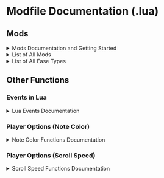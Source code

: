 # Modfile Documentation (.lua)

## Mods
<details>
<summary>Mods Documentation and Getting Started</summary>

Mods for a chart are stored in a .lua file! This file is executed at gameplay.
There are two kinds of mod initialization calls, "Mod" and "Ease".

For basic mods, first we need to call the container object which stores all of our chart mods.
To call this object's method, we use `xdrv.Mod` or `xdrv.Set`.
The arguments it takes are:
- The mod name
- The value to set the mod to
- Whether to set the mod at a specific beat or time in seconds ('beat' or 'time')
- The beat or time in seconds

Putting this together, we get:
<br>
`xdrv.Mod("speed", 1, "time", 8);`
<br>
OR
<br>
`xdrv.Set("speed", 1, "time", 8);`
<br>
Which sets the mod "speed", to a value of 1, at exactly 8 seconds into the chart.

For eased mods, we need to call `xdrv.Ease`.
The arguments it takes are:
- The mod name
- The starting value
- The ending value
- Whether to set the mod at a specific beat or time in seconds (`'beat'` or `'time'`)
- The beat or time in seconds to start easing our mod
- Whether to set the duration as length or as its ending point, in beat or time in seconds as determined by the fourth parameter (`'end'` or `'len'`)
- The end point of our ease as a beat or time in seconds, or length in beats or time in seconds
- The type of ease to use

The final method call will look like this:
<br>
`xdrv.Ease("speed", 0, 1, "beat", 4, "len", 8, "linear");`
<br>

Which means to ease the "speed" modifier value from 0 to 1, starting at beat 4, for a length of 8 beats with the linear ease type.
</details>

<details>
<summary>List of All Mods</summary>

"speed" (Column specific variants: "speedX" where X is 1-9, Aliases: "noteX_speed" where X is 1-9, "gearleft_speed", "gearright_speed", "drift_speed")
- Changes the scroll speed multiplier independent of actual scroll speed.

"brake" (Column specific variants: "brakeX" where X is 1-9, Aliases: "brakeX_speed" where X is 1-9, "gearleft_brake", "gearright_brake", "drift_brake")
- Slows down notes as they get closer to the judge line.

"accel" (Column specific variants: "accelX" where X is 1-9, Aliases: "accelX_speed" where X is 1-9, "gearleft_accel", "gearright_accel", "drift_accel")
- Speeds up notes as they start approaching the judge line.

"camera_position_x" (Alias: "camera_move_x")
- Move the camera along the X axis.

"camera_position_y" (Alias: "camera_move_y")
- Move the camera along the Y axis.

"camera_position_z" (Alias: "camera_move_z")       
- Move the camera along the Z axis.

"camera_rotation_x" (Alias: "camera_rotate_x")       
- Rotate the camera around the X axis.

"camera_rotation_y" (Alias: "camera_rotate_y")       
- Rotate the camera around the Y axis.

"camera_rotation_z" (Alias: "camera_rotate_z")       
- Rotate the camera around the Z axis.

"camera_fov" (Alias: "camera_field_of_view")
- Change the camera's field of view. Default: 100, Minimum: 1, Maximum: 179

"note_move_x" (Column specific variant: "noteX_move_x" where X is 1-6)
- Move all notes along the X axis.

"note_move_y" (Column specific variant: "noteX_move_y" where X is 1-6)
- Move all notes along the Y axis.

"note_move_z" (Column specific variant: "noteX_move_z" where X is 1-6)
- Move all notes along the Z axis.

"note_rotate_x" (Column specific variant: "noteX_rotate_x" where X is 1-6)
- Rotate the notes around the X axis.

"note_rotate_y" (Column specific variant: "noteX_rotate_y" where X is 1-6)
- Rotate the notes around the Y axis.

"note_rotate_z" (Column specific variant: "noteX_rotate_z" where X is 1-6)
- Rotate the notes around the Z axis.

"note_scale_x" (Column specific variant: "noteX_scale_x" where X is 1-6)
- Changes the scale of the notes along the X axis.

"note_scale_y" (Column specific variant: "noteX_scale_y" where X is 1-6)
- Changes the scale of the notes along the Y axis.

"note_scale_z" (Column specific variant: "noteX_scale_z" where X is 1-6)
- Changes the scale of the notes along the Z axis.

"gear_move_x" (Column specific variants: "gearleft_move_x" and "gearright_move_x")
- Move both gears along the X axis.

"gear_move_y" (Column specific variants: "gearleft_move_y" and "gearright_move_y")
- Move both gears along the Y axis.

"gear_move_z" (Column specific variants: "gearleft_move_z" and "gearright_move_z")
- Move both gears along the Z axis.

"gear_rotate_x" (Column specific variants: "gearleft_rotate_x" and "gearright_rotate_x")
- Rotate both gears around the X axis.

"gear_rotate_y" (Column specific variants: "gearleft_rotate_y" and "gearright_rotate_y")
- Rotate both gears around the Y axis.

"gear_rotate_z" (Column specific variants: "gearleft_rotate_z" and "gearright_rotate_z")
- Rotate both gears around the Z axis.

"gear_scale_x" (Column specific variants: "gearleft_scale_x" and "gearright_scale_x")
- Changes the scale of the gears along the X axis.

"gear_scale_y" (Column specific variants: "gearleft_scale_y" and "gearright_scale_y")
- Changes the scale of the gears along the Y axis.

"gear_scale_z" (Column specific variants: "gearleft_scale_z" and "gearright_scale_z")
- Changes the scale of the gears along the Z axis.

"drift_move_x" (Column specific variants: "driftleft_move_x" and "driftright_move_x")
- Move drift notes along the X axis.

"drift_move_y" (Column specific variants: "driftleft_move_y" and "driftright_move_y")
- Move drift notes along the Y axis.

"drift_move_z" (Column specific variants: "driftleft_move_z" and "driftright_move_z")
- Move drift notes along the Z axis.

"drift_rotate_x" (Column specific variants: "driftleft_rotate_x" and "driftright_rotate_x")
- Rotate drift notes around the X axis.

"drift_rotate_y" (Column specific variants: "driftleft_rotate_y" and "driftright_rotate_y")
- Rotate drift notes around the Y axis.

"drift_rotate_z" (Column specific variants: "driftleft_rotate_z" and "driftright_rotate_z")
- Rotate drift notes around the Z axis.

"drift_scale_x" (Column specific variants: "driftleft_scale_x" and "driftright_scale_x")
- Changes the scale of the drift notes along the X axis.

"drift_scale_y" (Column specific variants: "driftleft_scale_y" and "driftright_scale_y")
- Changes the scale of the drift notes along the Y axis.

"drift_scale_z" (Column specific variants: "driftleft_scale_z" and "driftright_scale_z")
- Changes the scale of the drift notes along the Z axis.

"track_move_x" (Track specific variants: "trackleft_move_x" and "trackright_move_x")
- Move the tracks along the X axis.

"track_move_y" (Track specific variants: "trackleft_move_x" and "trackright_move_x")
- Move the tracks along the Y axis.

"track_move_z" (Track specific variants: "trackleft_move_x" and "trackright_move_x")
- Move the tracks along the Z axis.

"track_rotate_x" (Track specific variants: "trackleft_move_x" and "trackright_move_x")
- Rotate the tracks around the X axis.

"track_rotate_y" (Track specific variants: "trackleft_move_x" and "trackright_move_x")
- Rotate the tracks around the Y axis.

"track_rotate_z" (Track specific variants: "trackleft_move_x" and "trackright_move_x")
- Rotate the tracks around the Z axis.

"track_scale_x" (Track specific variants: "trackleft_scale_x" and "trackright_scale_x")
- Changes the scale of the tracks along the X axis.

"track_scale_y" (Track specific variants: "trackleft_scale_y" and "trackright_scale_y")
- Changes the scale of the tracks along the Y axis.

"track_scale_z" (Track specific variants: "trackleft_scale_z" and "trackright_scale_z")
- Changes the scale of the tracks along the Z axis.

"judgment_line_offset" (Track specific variants: "judgment_line_left_offset" and "judgment_line_right_offset")
- Moves the judgment line up or down the track.

"black_bar_top_position"   
- Move the top black bar down onto the screen. A value of 1 will completely cover the screen.

"black_bar_bottom_position"    
- Move the bottom black bar up onto the screen. A value of 1 will completely cover the screen.

"black_bar_left_position"   
- Move the left black bar right onto the screen. A value of 1 will completely cover the screen.

"black_bar_right_position"   
- Move the right black bar left onto the screen. A value of 1 will completely cover the screen.

"black_bar_top_rotation"   
- Rotate the top black bar in degrees from 0-360.

"black_bar_bottom_rotation"    
- Rotate the bottom black bar in degrees from 0-360.

"black_bar_left_rotation"   
- Rotate the left black bar in degrees from 0-360.

"black_bar_right_rotation"   
- Rotate the right black bar in degrees from 0-360.

"background_speed_additive" (Alias: "bg_speed_add")
- Manually add background scroll speed.

"background_speed_multiplier" (Alias: "bg_speed_mult")
- Manually multiply background scroll speed.

"lane_color_red" (Alias: "track_color_red")
- Change the track's red color channel. Default value is set to 0.075.

"lane_color_green" (Alias: "track_color_green")
- Change the track's green color channel. Default value is set to 0.075.

"lane_color_blue" (Alias: "track_color_blue")
- Change the track's blue color channel. Default value is set to 0.075.

"lane_color_alpha" (Alias: "track_color_alpha")
- Change the track's alpha color channel. Default value is set to 1.

"lane_left_color_red" (Alias: "track_left_color_red")
- Change the left track's red color channel. This is added on top of the color mods for both tracks. Default value is set to 0.

"lane_left_color_green" (Alias: "track_left_color_green")
- Change the left track's green color channel. This is added on top of the color mods for both tracks. Default value is set to 0.

"lane_left_color_blue" (Alias: "track_left_color_blue")
- Change the left track's blue color channel. This is added on top of the color mods for both tracks. Default value is set to 0.

"lane_left_color_alpha" (Alias: "track_left_color_alpha")
- Change the left track's alpha color channel. This is added on top of the color mods for both tracks. Default value is set to 0.

"lane_right_color_red" (Alias: "track_right_color_red")
- Change the right track's red color channel. This is added on top of the color mods for both tracks. Default value is set to 0.

"lane_right_color_green" (Alias: "track_right_color_green")
- Change the right track's green color channel. This is added on top of the color mods for both tracks. Default value is set to 0.

"lane_right_color_blue" (Alias: "track_right_color_blue")
- Change the right track's blue color channel. This is added on top of the color mods for both tracks. Default value is set to 0.

"lane_right_color_alpha" (Alias: "track_right_color_alpha")
- Change the right track's alpha color channel. This is added on top of the color mods for both tracks. Default value is set to 0.

"note_opacity" (Column specific variant: "noteX_opacity" where X is 1-6)
- Change the opacity of notes. Value ranges from 0 to 1.

"gear_opacity" (Track specific variants: "gearleft_opacity" and "gearright_opacity")
- Change the opacity of gears. Value ranges from 0 to 1.

"drift_opacity" (Track specific variants: "driftleft_opacity" and "driftright_opacity")
- Change the opacity of drift notes. Value ranges from 0 to 1.

"note_opacityX" (Where X is 1-9)
- A column specific variant of "note_opacity" for all notes including gears and drifts. Column 9 does not affect left/right drifts independently, but all drift notes.

</details>

<details>
<summary>List of All Ease Types</summary>

* Linear
* InQuad
* OutQuad
* InOutQuad
* InCubic
* OutCubic
* InOutCubic
* InQuart
* OutQuart
* InOutQuart
* InQuint
* OutQuint
* InOutQuint
* InSine
* OutSine
* InOutSine
* InExpo
* OutExpo
* InOutExpo
* InCirc
* OutCirc
* InOutCirc
* InElastic
* OutElastic
* InOutElastic
* InBack
* OutBack
* InOutBack
* InBounce
* OutBounce
* InOutBounce
* Bounce
* Tri
* Bell
* Pop
* Tap
* Pulse
* Spike
* Inverse
* Instant
* SmoothStep
* SmootherStep
* SmoothestStep

</details>

## Other Functions

### Events in Lua

<details>
<summary>Lua Events Documentation</summary>

As of 1.2.0, you can call [Events](https://github.com/EX-XDRiVER/Chart-Documentation/tree/main/backgrounds) from lua files.

The syntax for RunEvent is `xdrv.RunEvent(string eventName, string beatOrTime, float timingValue, params object[] eventValues)`.

Example: `xdrv.RunEvent("SetUIAlphaCurrentSongGroup", "beat", 0, 1, 10);`

This will run the event for setting the alpha for the UI for song metadata and score information's at beat 0, to 1 over the course of 10 beats.

All events, and arguments (including optional ones) are supported.

Additionally, you can call this function with snake_case. Example: `xdrv.run_event`
</details>

### Player Options (Note Color)

<details>
<summary>Note Color Functions Documentation</summary>

As of 1.2.0, you can get the player's note color from a desired column.

`xdrv.GetPlayerNoteColor(int column)` will return a float array containing 4 floats, with red, green, blue, and alpha channels. The values are all ranging from 0 to 1. The provided column index needs to be from 0 to 7.

Additionally, you can get a specific color channel using `xdrv.GetPlayerNoteColorChannel(int column, int index)`, where index needs to be from 0 to 3.

You can also use `xdrv.GetPlayerNoteColorRed(int column)`, `xdrv.GetPlayerNoteColorGreen(int column)`, `xdrv.GetPlayerNoteColorBlue(int column)`, and `xdrv.GetPlayerNoteColorAlpha(int column)`.

Additionally, you can call these functions with snake_case. Example: `xdrv.get_player_note_color`
</details>

### Player Options (Scroll Speed)

<details>
<summary>Scroll Speed Functions Documentation</summary>

You can get a player's scroll speed using `xdrv.GetPlayerScrollSpeed()`. This will return the raw float value that the player has in options. This value has a minimum of 0.5 with no maximum.

Additionally, you can call this function with snake_case. Example: `xdrv.get_player_scroll_speed`
</details>